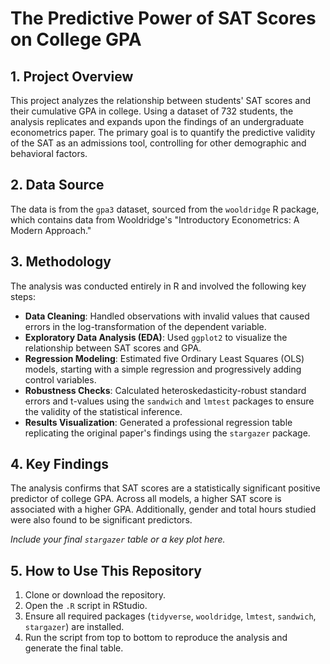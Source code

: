 # The Predictive Power of SAT Scores on College GPA

## 1. Project Overview

This project analyzes the relationship between students' SAT scores and their cumulative GPA in college. Using a dataset of 732 students, the analysis replicates and expands upon the findings of an undergraduate econometrics paper. The primary goal is to quantify the predictive validity of the SAT as an admissions tool, controlling for other demographic and behavioral factors.

## 2. Data Source

The data is from the `gpa3` dataset, sourced from the `wooldridge` R package, which contains data from Wooldridge's "Introductory Econometrics: A Modern Approach."

## 3. Methodology

The analysis was conducted entirely in R and involved the following key steps:
* **Data Cleaning**: Handled observations with invalid values that caused errors in the log-transformation of the dependent variable.
* **Exploratory Data Analysis (EDA)**: Used `ggplot2` to visualize the relationship between SAT scores and GPA.
* **Regression Modeling**: Estimated five Ordinary Least Squares (OLS) models, starting with a simple regression and progressively adding control variables.
* **Robustness Checks**: Calculated heteroskedasticity-robust standard errors and t-values using the `sandwich` and `lmtest` packages to ensure the validity of the statistical inference.
* **Results Visualization**: Generated a professional regression table replicating the original paper's findings using the `stargazer` package.

## 4. Key Findings

The analysis confirms that SAT scores are a statistically significant positive predictor of college GPA. Across all models, a higher SAT score is associated with a higher GPA. Additionally, gender and total hours studied were also found to be significant predictors.

*Include your final `stargazer` table or a key plot here.*

## 5. How to Use This Repository

1.  Clone or download the repository.
2.  Open the `.R` script in RStudio.
3.  Ensure all required packages (`tidyverse`, `wooldridge`, `lmtest`, `sandwich`, `stargazer`) are installed.
4.  Run the script from top to bottom to reproduce the analysis and generate the final table.
